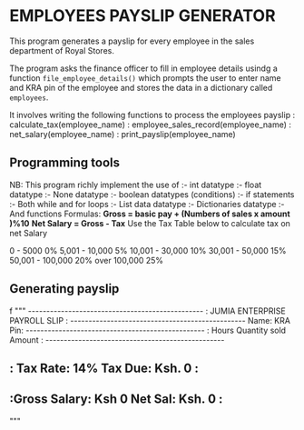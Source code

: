 <h1>EMPLOYEES PAYSLIP GENERATOR</h1>

This program generates a payslip for every employee
in the sales department of Royal Stores.

The program asks the finance officer to fill in employee details
usindg a function `file_employee_details()` which prompts the user to 
enter name and KRA pin of the employee and stores the data in a dictionary
called `employees`.

It involves writing the following functions to process the employees payslip
	: calculate_tax(employee_name)
	: employee_sales_record(employee_name)
	: net_salary(employee_name)
	: print_payslip(employee_name)

<h2>Programming tools</h2>
NB:
	This program richly implement the use of
	 :- int datatype
	 :- float datatype
	 :- None datatype
	 :- boolean datatypes (conditions)
	 :- if statements
	 :- Both while and for loops
	 :- List data datatype
	 :- Dictionaries datatype
	 :- And functions
Formulas:
	<strong>Gross = basic pay + (Numbers of sales  x amount )%10</strong>
	<strong>Net Salary = Gross - Tax</strong>
Use the Tax Table below to calculate tax on net Salary

0 - 5000 0%
5,001  - 10,000  5%
10,001 - 30,000  10%
30,001 - 50,000  15%
50,001 - 100,000 20%
over 100,000     25%




<h2>Generating payslip</h2>
f """
 ------------------------------------------------
 :		JUMIA ENTERPRISE PAYROLL SLIP	        :
 ------------------------------------------------
 Name:                       KRA Pin:
 -------------------------------------------------
 : Hours 		Quantity sold             Amount :
 -------------------------------------------------


: Tax Rate:      14%             Tax Due: Ksh. 0       :
 -------------------------------------------------
 :Gross Salary: Ksh 0			Net Sal: Ksh. 0 :
 -------------------------------------------------
 
 """




 

